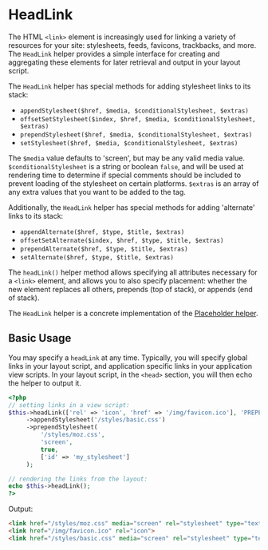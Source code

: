 # HeadLink

The HTML `<link>` element is increasingly used for linking a variety of
resources for your site: stylesheets, feeds, favicons, trackbacks, and more. The
`HeadLink` helper provides a simple interface for creating and aggregating these
elements for later retrieval and output in your layout script.

The `HeadLink` helper has special methods for adding stylesheet links to its
stack:

- `appendStylesheet($href, $media, $conditionalStylesheet, $extras)`
- `offsetSetStylesheet($index, $href, $media, $conditionalStylesheet, $extras)`
- `prependStylesheet($href, $media, $conditionalStylesheet, $extras)`
- `setStylesheet($href, $media, $conditionalStylesheet, $extras)`

The `$media` value defaults to 'screen', but may be any valid media value.
`$conditionalStylesheet` is a string or boolean `false`, and will be used at
rendering time to determine if special comments should be included to prevent
loading of the stylesheet on certain platforms. `$extras` is an array of any
extra values that you want to be added to the tag.

Additionally, the `HeadLink` helper has special methods for adding 'alternate'
links to its stack:

- `appendAlternate($href, $type, $title, $extras)`
- `offsetSetAlternate($index, $href, $type, $title, $extras)`
- `prependAlternate($href, $type, $title, $extras)`
- `setAlternate($href, $type, $title, $extras)`

The `headLink()` helper method allows specifying all attributes necessary for a
`<link>` element, and allows you to also specify placement: whether the
new element replaces all others, prepends (top of stack), or appends (end of
stack).

The `HeadLink` helper is a concrete implementation of the
[Placeholder helper](placeholder.md).

## Basic Usage

You may specify a `headLink` at any time. Typically, you will specify global
links in your layout script, and application specific links in your application
view scripts. In your layout script, in the `<head>` section, you will then echo
the helper to output it.

```php
<?php
// setting links in a view script:
$this->headLink(['rel' => 'icon', 'href' => '/img/favicon.ico'], 'PREPEND')
     ->appendStylesheet('/styles/basic.css')
     ->prependStylesheet(
         '/styles/moz.css',
         'screen',
         true,
         ['id' => 'my_stylesheet']
     );

// rendering the links from the layout:
echo $this->headLink();
?>
```

Output:

```html
<link href="/styles/moz.css" media="screen" rel="stylesheet" type="text/css" id="my_stylesheet">
<link href="/img/favicon.ico" rel="icon">
<link href="/styles/basic.css" media="screen" rel="stylesheet" type="text/css">
```
